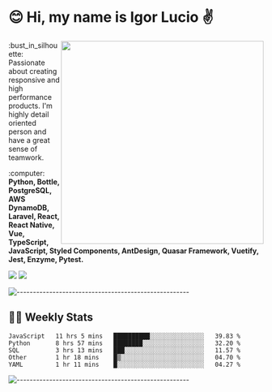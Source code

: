 # :blush: Hi, my name is Igor Lucio :v:

<img src="https://github-readme-stats.vercel.app/api?username=iguit0&show_icons=true&count_private=true&theme=tokyonight" min-width="400px" max-width="400px" width="400px" align="right" />

<p align="left"> 
  :bust_in_silhouette: Passionate about creating responsive and high performance products.
  I'm highly detail oriented person and have a great sense of teamwork.
</p>

<p align="left">
  :computer: <strong>Python, Bottle, PostgreSQL, AWS DynamoDB, Laravel, React, React Native, Vue, TypeScript, JavaScript, Styled Components, AntDesign, Quasar Framework, Vuetify, Jest, Enzyme, Pytest.</strong>
</p>

<p align="left">
  <a href="#" alt="Linkedin">
  <img src="https://img.shields.io/badge/LinkedIn-0077B5?style=for-the-badge&logo=linkedin&logoColor=white&link=https://www.linkedin.com/in/igor-lucio-alves" /></a>

  <a href="#" alt="Telegram">
  <img src="https://img.shields.io/badge/Telegram-2CA5E0?style=for-the-badge&logo=telegram&logoColor=white&link=https://t.me/iguit0" /></a>
</p>

![-----------------------------------------------------](https://raw.githubusercontent.com/andreasbm/readme/master/assets/lines/aqua.png)

## :man_technologist: Weekly Stats
<!--START_SECTION:waka-->
```text
JavaScript   11 hrs 5 mins   ██████████░░░░░░░░░░░░░░░   39.83 % 
Python       8 hrs 57 mins   ████████░░░░░░░░░░░░░░░░░   32.20 % 
SQL          3 hrs 13 mins   ███░░░░░░░░░░░░░░░░░░░░░░   11.57 % 
Other        1 hr 18 mins    █▒░░░░░░░░░░░░░░░░░░░░░░░   04.70 % 
YAML         1 hr 11 mins    █░░░░░░░░░░░░░░░░░░░░░░░░   04.27 % 
```
<!--END_SECTION:waka-->
![-----------------------------------------------------](https://raw.githubusercontent.com/andreasbm/readme/master/assets/lines/aqua.png)

